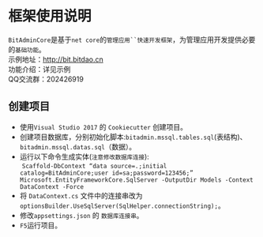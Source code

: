 # 框架使用说明
`BitAdminCore`是基于`net core`的`管理应用``快速开发框架`，为管理应用开发提供必要的`基础功能`。<br>
示例地址：http://bit.bitdao.cn <br>
功能介绍：详见示例 <br>
QQ交流群：202426919

## 创建项目
* 使用`Visual Studio 2017` 的 `Cookiecutter` 创建项目。
* 创建项目数据库，分别初始化脚本:`bitadmin.mssql.tables.sql`(表结构)、`bitadmin.mssql.datas.sql`（数据）。
* 运行以下命令生成实体(`注意修改数据库连接`):<br>
  `Scaffold-DbContext “data source=.;initial catalog=BitAdminCore;user id=sa;password=123456;” Microsoft.EntityFrameworkCore.SqlServer -OutputDir Models -Context DataContext -Force`<br>
* 将 `DataContext.cs` 文件中的连接串改为 `optionsBuilder.UseSqlServer(SqlHelper.connectionString);`。
* 修改`appsettings.json` 的 `数据库连接串`。
* `F5`运行项目。

